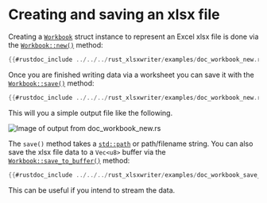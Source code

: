 # Creating and saving an xlsx file

Creating a  [`Workbook`] struct instance to represent an Excel xlsx file is done
via the [`Workbook::new()`] method:


```rust
{{#rustdoc_include ../../../rust_xlsxwriter/examples/doc_workbook_new.rs:11}}
```

Once you are finished writing data via a worksheet you can save it with the [`Workbook::save()`] method:

```rust
{{#rustdoc_include ../../../rust_xlsxwriter/examples/doc_workbook_new.rs:8:}}
```

This will you a simple output file like the following.

![Image of output from doc_workbook_new.rs](../../images/workbook_new.png)

The  `save()` method takes a [`std::path`] or path/filename string. You can also
save the xlsx file data to a `Vec<u8>` buffer via the
[`Workbook::save_to_buffer()`] method:

```rust
{{#rustdoc_include ../../../rust_xlsxwriter/examples/doc_workbook_save_to_buffer.rs:16}}
```

This can be useful if you intend to stream the data.

[`Workbook`]: https://docs.rs/rust_xlsxwriter/latest/rust_xlsxwriter/workbook/struct.Workbook.html
[`std::path`]: https://doc.rust-lang.org/std/path/struct.Path.html
[`workbook::new()`]: https://docs.rs/rust_xlsxwriter/latest/rust_xlsxwriter/workbook/struct.Workbook.html#method.new
[`Workbook::save()`]: https://docs.rs/rust_xlsxwriter/latest/rust_xlsxwriter/workbook/struct.Workbook.html#method.save
[`Workbook::save_to_buffer()`]: https://docs.rs/rust_xlsxwriter/latest/rust_xlsxwriter/workbook/struct.Workbook.html#method.save_to_buffer
